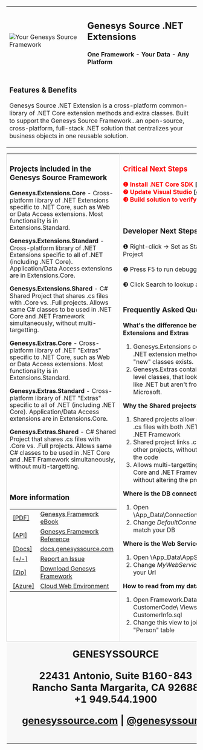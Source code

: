 ﻿<div style="margin: 0px auto; width: 100%; color: slategray;">
<table>
<tbody>
<tr>
<td>

<img alt="Your Genesys Source Framework" src="https://www.genesyssource.com/images/welcome/Genesys-Source-Logo-71x71-Transparent.png">

</td>
<td>

<h2> Genesys Source .NET Extensions </h2>

<h4>One Framework - Your Data - Any Platform</h4>

</td>
</tr>
<tr>
<td colspan="2">

### Features & Benefits

Genesys Source .NET Extension is a cross-platform common-library of .NET Core extension methods and extra classes. Built to support the Genesys Source Framework...an open-source, cross-platform, full-stack .NET solution that centralizes your business objects in one reusable solution.

</td>
</tr>
</table>
</tbody>
<table>
<tbody>
<tr>

<td style="vertical-align: top; border-left-color: rgb(213, 213, 213); border-left-width: 1px; border-left-style: solid;">

### Projects included in the Genesys Source Framework

<div>

<strong>Genesys.Extensions.Core</strong> - <span style="text-align:justify; line-height:18px">Cross-platform library of .NET Extensions specific to .NET Core, such as Web or Data Access extensions. Most functionality is in Extensions.Standard.</span>

<strong>Genesys.Extensions.Standard</strong> - <span style="text-align:justify; line-height:18px">Cross-platform library of .NET Extensions specific to all of .NET (including .NET Core). Application/Data Access extensions are in Extensions.Core.</span>

<strong>Genesys.Extensions.Shared</strong> - <span style="text-align:justify; line-height:18px">C# Shared Project that shares .cs files with .Core vs. .Full projects. Allows same C# classes to be used in .NET Core and .NET Framework simultaneously, without multi-targetting.</span>

<strong>Genesys.Extras.Core</strong> - <span style="text-align:justify; line-height:18px">Cross-platform library of .NET "Extras" specific to .NET Core, such as Web or Data Access extensions. Most functionality is in Extensions.Standard.</span>

<strong>Genesys.Extras.Standard</strong> - <span style="text-align:justify; line-height:18px">Cross-platform library of .NET "Extras" specific to all of .NET (including .NET Core). Application/Data Access extensions are in Extensions.Core.</span>

<strong>Genesys.Extras.Shared</strong> - <span style="text-align:justify; line-height:18px">C# Shared Project that shares .cs files with .Core vs. .Full projects. Allows same C# classes to be used in .NET Core and .NET Framework simultaneously, without multi-targetting.</span>

</div>
<br />

### More information

<div>
    <table>
        <tr>
            <td><a href="https://docs.genesyssource.com/products/genesys-framework/genesys-framework-ebook.pdf" target="_blank">[PDF]</a></td>
            <td><a href="https://docs.genesyssource.com/products/genesys-framework/genesys-framework-ebook.pdf" target="_blank">Genesys Framework eBook</a></td>
        </tr>
        <tr>
            <td><a href="https://docs.genesyssource.com/reference/genesys-framework" target="_blank">[API]</a></td>
            <td><a href="https://docs.genesyssource.com/reference/genesys-framework" target="_blank">Genesys Framework Reference</a></td>
        </tr>
        <tr>
            <td><a href="https://docs.genesyssource.com" target="_blank">[Docs]</a></td>
            <td><a href="https://docs.genesyssource.com" target="_blank">docs.genesyssource.com</a></td>
        </tr>
        <tr>
            <td><a href="https://github.com/GenesysSource/Framework/issues/new" target="_blank">[+/-]</a></td>
            <td><a href="https://github.com/GenesysSource/Framework/issues/new" target="_blank">Report an Issue</a></td>
        </tr>
        <tr>
            <td><a href="https://cloud.genesyssource.com/genesys-framework" target="_blank">[Zip]</a></td>
            <td><a href="https://cloud.genesyssource.com/genesys-framework" target="_blank">Download Genesys Framework</a></td>
        </tr>
        <tr>
            <td><a href="https://www.microsoft.com/net/download" target="_blank">[Azure]</a></td>
            <td><a href="https://www.microsoft.com/net/download" target="_blank">Cloud Web Environment</a></td>
        </tr>
    </table>
</div>

</td>

<td style="vertical-align: top; border-left-color: rgb(213, 213, 213); border-left-width: 1px; border-left-style: solid;">

<div style="text-align: left; color: red;">

### Critical Next Steps

<strong>❶ Install .NET Core SDK <a href="https://www.microsoft.com/net/download">[download]</a></strong>
<br />
<strong>❷ Update Visual Studio <a href="https://docs.microsoft.com/en-us/visualstudio/install/update-visual-studio?view=vs-2017">[download]</a></strong>
<br />
<strong>❸ Build solution to verify .NET Core</strong>

</div>

<div>

<br />

### Developer Next Steps

<div>❶ Right-click -> Set as Startup Project</div>
<br />
<div>❷ Press F5 to run debugger</div>
<br />
<div>❸ Click Search to lookup a customer</div>

</div>

<br />

### Frequently Asked Questions

**What's the difference between Extensions and Extras**

1.  Genesys.Extensions contains .NET extension methods only. No "new" classes exists.
2.  Genesys.Extras contains .NET-level classes, that look and feel like .NET but aren't from Microsoft.

**Why the Shared projects?**

1.  Shared projects allow sharing of .cs files with both .NET Core and .NET Framework
2.  Shared project links .cs files to other projects, without duplicating the code
3.  Allows multi-targetting of .NET Core and .NET Framework "Full", without altering the project files

**Where is the DB connection string?**

1.  Open \App_Data\ConnectionStrings.json
2.  Change _DefaultConnection_ to match your DB

**Where is the Web Service Url?**

1.  Open \App_Data\AppSettings.json
2.  Change _MyWebService_ to match your Url

**How to read from my database?**

1.  Open Framework.Database\ CustomerCode\ Views\ CustomerInfo.sql
2.  Change this view to join to your "Person" table

</td>

</tr>

<tr>

<td style="border-top-color: rgb(213, 213, 213); border-top-width: 1px; border-top-style: solid; background-color: rgb(247, 247, 247);" colspan="2">

<div style="padding: 15px 40px 15px 15px; text-align: center; vertical-align: top;">

<div style="text-align:center;font-size: 1.6em; font-weight: bold;">
<strong>GENESYSSOURCE</strong>

22431 Antonio, Suite B160-843
<br />
Rancho Santa Margarita, CA 92688
<br />
+1 949.544.1900
<br />

[genesyssource.com](http://www.genesyssource.com) | [@genesyssource](http://www.twitter.com/genesyssource)


</div>
</div>

</td>

</tr>

</tbody>

</table>

</div>